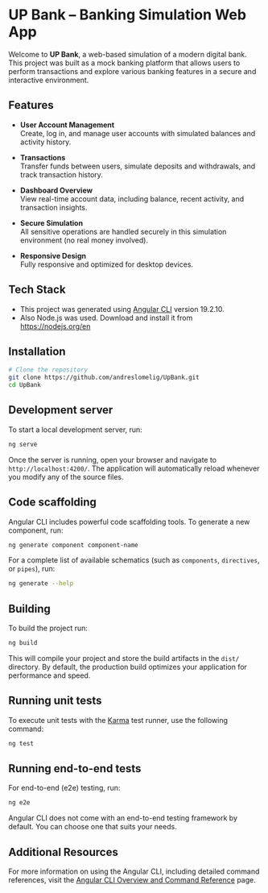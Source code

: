 # UP Bank – Banking Simulation Web App

Welcome to **UP Bank**, a web-based simulation of a modern digital bank. This project was built as a mock banking platform that allows users to perform transactions and explore various banking features in a secure and interactive environment.

## Features

- **User Account Management**  
  Create, log in, and manage user accounts with simulated balances and activity history.

- **Transactions**  
  Transfer funds between users, simulate deposits and withdrawals, and track transaction history.

- **Dashboard Overview**  
  View real-time account data, including balance, recent activity, and transaction insights.

- **Secure Simulation**  
  All sensitive operations are handled securely in this simulation environment (no real money involved).

- **Responsive Design**  
  Fully responsive and optimized for desktop devices.

## Tech Stack
- This project was generated using [Angular CLI](https://github.com/angular/angular-cli) version 19.2.10.
- Also Node.js was used. Download and install it from https://nodejs.org/en

## Installation

```bash
# Clone the repository
git clone https://github.com/andreslomelig/UpBank.git
cd UpBank

```

## Development server

To start a local development server, run:

```bash
ng serve
```

Once the server is running, open your browser and navigate to `http://localhost:4200/`. The application will automatically reload whenever you modify any of the source files.

## Code scaffolding

Angular CLI includes powerful code scaffolding tools. To generate a new component, run:

```bash
ng generate component component-name
```

For a complete list of available schematics (such as `components`, `directives`, or `pipes`), run:

```bash
ng generate --help
```

## Building

To build the project run:

```bash
ng build
```

This will compile your project and store the build artifacts in the `dist/` directory. By default, the production build optimizes your application for performance and speed.

## Running unit tests

To execute unit tests with the [Karma](https://karma-runner.github.io) test runner, use the following command:

```bash
ng test
```

## Running end-to-end tests

For end-to-end (e2e) testing, run:

```bash
ng e2e
```

Angular CLI does not come with an end-to-end testing framework by default. You can choose one that suits your needs.

## Additional Resources

For more information on using the Angular CLI, including detailed command references, visit the [Angular CLI Overview and Command Reference](https://angular.dev/tools/cli) page.
